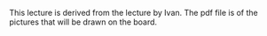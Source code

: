 This lecture is derived from the lecture by Ivan.
The pdf file is of the pictures that will be drawn on the board.
